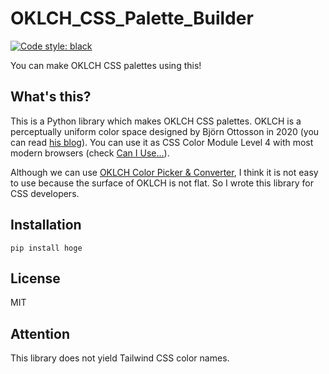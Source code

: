 # OKLCH_CSS_Palette_Builder

[![Code style: black](https://img.shields.io/badge/code%20style-black-000000.svg)](https://github.com/psf/black)

You can make OKLCH CSS palettes using this!

## What's this?

This is a Python library which makes OKLCH CSS palettes.
OKLCH is a perceptually uniform color space designed by Björn Ottosson in 2020 (you can read [his blog](https://bottosson.github.io/posts/oklab/)).
You can use it as CSS Color Module Level 4 with most modern browsers (check [Can I Use...](https://caniuse.com/?search=oklch)).

Although we can use [OKLCH Color Picker & Converter](https://oklch.com), I think it is not easy to use because the surface of OKLCH is not flat.
So I wrote this library for CSS developers.

## Installation

```Shell
pip install hoge
```

## License

MIT

## Attention

This library does not yield Tailwind CSS color names.
